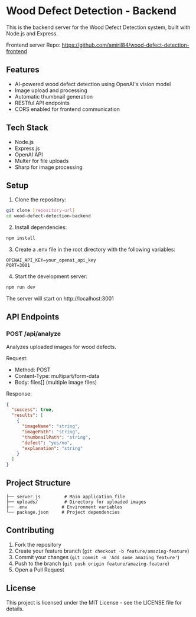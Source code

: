 # Wood Defect Detection - Backend

This is the backend server for the Wood Defect Detection system, built with Node.js and Express.

Frontend server Repo: https://github.com/amiril84/wood-defect-detection-frontend

## Features

- AI-powered wood defect detection using OpenAI's vision model
- Image upload and processing
- Automatic thumbnail generation
- RESTful API endpoints
- CORS enabled for frontend communication

## Tech Stack

- Node.js
- Express.js
- OpenAI API
- Multer for file uploads
- Sharp for image processing

## Setup

1. Clone the repository:
```bash
git clone [repository-url]
cd wood-defect-detection-backend
```

2. Install dependencies:
```bash
npm install
```

3. Create a .env file in the root directory with the following variables:
```
OPENAI_API_KEY=your_openai_api_key
PORT=3001
```

4. Start the development server:
```bash
npm run dev
```

The server will start on http://localhost:3001

## API Endpoints

### POST /api/analyze
Analyzes uploaded images for wood defects.

Request:
- Method: POST
- Content-Type: multipart/form-data
- Body: files[] (multiple image files)

Response:
```json
{
  "success": true,
  "results": [
    {
      "imageName": "string",
      "imagePath": "string",
      "thumbnailPath": "string",
      "defect": "yes/no",
      "explanation": "string"
    }
  ]
}
```

## Project Structure

```
├── server.js         # Main application file
├── uploads/          # Directory for uploaded images
├── .env             # Environment variables
└── package.json     # Project dependencies
```

## Contributing

1. Fork the repository
2. Create your feature branch (`git checkout -b feature/amazing-feature`)
3. Commit your changes (`git commit -m 'Add some amazing feature'`)
4. Push to the branch (`git push origin feature/amazing-feature`)
5. Open a Pull Request

## License

This project is licensed under the MIT License - see the LICENSE file for details.
